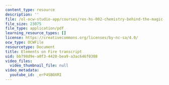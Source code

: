 ```yaml
---
content_type: resource
description: ''
file: /ol-ocw-studio-app/courses/res-hs-002-chemistry-behind-the-magic-chemical-demonstrations-for-the-classroom/_erP4SBOXRI_transcript.pdf
file_size: 23075
file_type: application/pdf
learning_resource_types: []
license: https://creativecommons.org/licenses/by-nc-sa/4.0/
ocw_type: OCWFile
resourcetype: Document
title: Elements on Fire transcript
uid: bb798d9e-a0f3-4420-bea9-a3ac646f0308
video_files:
  video_thumbnail_file: null
video_metadata:
  youtube_id: _erP4SBOXRI
---
```

